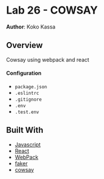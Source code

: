 # Lab 26 - COWSAY

**Author**: Koko Kassa

## Overview
Cowsay using webpack and react

#### Configuration
* `package.json`
* `.eslintrc`
* `.gitignore`
* `.env`
* `.test.env`

## Built With
* [Javascript](https://www.javascript.com/)
* [React](https://reactjs.org/)
* [WebPack](https://webpack.js.org/)
* [faker](https://www.npmjs.com/package/Faker)
* [cowsay](https://github.com/schacon/cowsay)